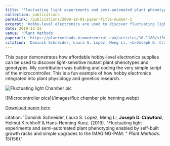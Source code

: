 ```yaml
---
title: "Fluctuating light experiments and semi-automated plant phenotyping enabled by self-built growth racks and simple upgrades to the IMAGING-PAM"
collection: publications
permalink: /publications/2009-10-01-paper-title-number-1
excerpt: 'Hobby-level electronics are used to discover fluctuating light-sensitive mutant plant phenotypes and genotypes.' 
date: 2019-12-23
venue: 'Plant Methods'
paperurl: 'https://plantmethods.biomedcentral.com/articles/10.1186/s13007-019-0546-1#Abs1'
citation: 'Dominik Schneider, Laura S. Lopez, Meng Li, <b>Joseph D. Crawford</b>, Helmut Kirchhoff & Hans-Henning Kunz. (2019). &quot;Fluctuating light experiments and semi-automated plant phenotyping enabled by self-built growth racks and simple upgrades to the IMAGING-PAM. &quot; <i>Plant Methods</i>. 15(156).'
---
```

This paper demonstrates how affordable hobby-level electronics supplies can be used to discover light-sensitive mutant plant phenotypes and genotypes. My contribution was building and coding the very simple script of the microcontroller. This is a fun example of how hobby electronics integrated into plant physiology and genetics research.



![Fluctuating light Chamber pic](/images/IMG_2061.JPG)


![Microcontroller pics](/images/fluc chamber pic henning.webp)







[Download paper here](https://plantmethods.biomedcentral.com/articles/10.1186/s13007-019-0546-1#Abs1)


citation: 'Dominik Schneider, Laura S. Lopez, Meng Li, <b>Joseph D. Crawford</b>, Helmut Kirchhoff & Hans-Henning Kunz. (2019). &quot;Fluctuating light experiments and semi-automated plant phenotyping enabled by self-built growth racks and simple upgrades to the IMAGING-PAM. &quot; <i>Plant Methods</i>. 15(156).'
